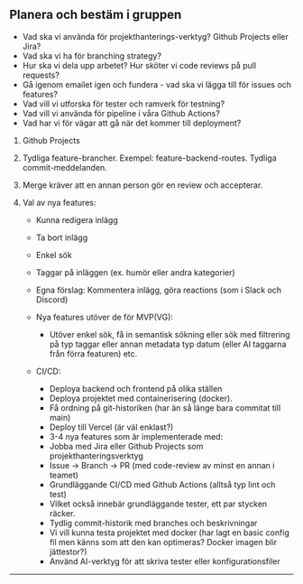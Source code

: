 ## Planera och bestäm i gruppen

- Vad ska vi använda för projekthanterings-verktyg? Github Projects eller Jira?
- Vad ska vi ha för branching strategy?
- Hur ska vi dela upp arbetet? Hur sköter vi code reviews på pull requests?
- Gå igenom emailet igen och fundera - vad ska vi lägga till för issues och features?
- Vad vill vi utforska för tester och ramverk för testning?
- Vad vill vi använda för pipeline i våra Github Actions?
- Vad har vi för vägar att gå när det kommer till deployment?

1. Github Projects
2. Tydliga feature-brancher. Exempel: feature-backend-routes. Tydliga commit-meddelanden.
3. Merge kräver att en annan person gör en review och accepterar.
4. Val av nya features:

   - Kunna redigera inlägg
   - Ta bort inlägg
   - Enkel sök
   - Taggar på inläggen (ex. humör eller andra kategorier)
   - Egna förslag: Kommentera inlägg, göra reactions (som i Slack och Discord)
   - Nya features utöver de för MVP(VG):

     - Utöver enkel sök, få in semantisk sökning eller sök med filtrering på typ taggar eller annan metadata typ datum (eller AI taggarna från förra featuren) etc.

   - CI/CD:
     - Deploya backend och frontend på olika ställen
     - Deploya projektet med containerisering (docker).
     - Få ordning på git-historiken (har än så länge bara commitat till main)
     - Deploy till Vercel (är väl enklast?)
     - 3-4 nya features som är implementerade med:
     - Jobba med Jira eller Github Projects som projekthanteringsverktyg
     - Issue -> Branch -> PR (med code-review av minst en annan i teamet)
     - Grundläggande CI/CD med Github Actions (alltså typ lint och test)
     - Vilket också innebär grundläggande tester, ett par stycken räcker.
     - Tydlig commit-historik med branches och beskrivningar
     - Vi vill kunna testa projektet med docker (har lagt en basic config fil men känns som att den kan optimeras? Docker imagen blir jättestor?)
     - Använd AI-verktyg för att skriva tester eller konfigurationsfiler

---
